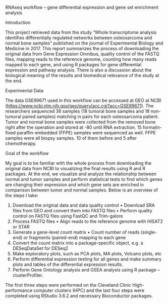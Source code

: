 RNAseq workflow – gene differential expression and gene set enrichment analysis

Introduction

This project retrieved data from the study “Whole transcriptome analysis identifies differentially regulated networks between osteosarcoma and normal bone samples” published on the journal of Experimental Biology and Medicine in 2017. This report summarizes the process of downloading the original data from Gene Expression Omnibus, quality control of the FASTQ files, mapping reads to the reference genome, counting how many reads mapped to each gene, and using R packages for gene differential expression and pathway analysis. There is also a discussion about the biological meaning of the results and biomedical relevance of the study at the end.

Experimental Data

The data GSE99671 used in this workflow can be accessed at GEO at NCBI (https://www.ncbi.nlm.nih.gov/geo/query/acc.cgi?acc=GSE99671). The researchers sequenced 36 samples (18 tumoral bone samples and 18 non-tumoral paired samples) matching in pairs for each osteosarcoma patient. Tumor and normal bone samples were collected from the removed bone right after the operation and stored at -80 until RNA extraction. 15 formalin-fixed paraffin-embedded (FFPE) samples were sequenced as well. FFPE samples were all biopsy samples. 10 of them before and 5 after chemotherapy.

Goal of the workflow

My goal is to be familiar with the whole process from downloading the original data from NCBI to visualizing the final results using R and R packages. At the end, we visualize and analyze the relationship between normal and tumor samples and perform statistical tests to find which genes are changing their expression and which gene sets are enriched in comparison between tumor and normal samples.
Below is an overview of the steps I take:

1.	Download the original data and data quality control
	  •	Download SRA files from GEO and convert them into FASTQ files
	  •	Perform quality control on FASTQ files using FastQC and Trim-galore
  2.	Process FASTQ files
	  •	Align reads to the reference genome with HISAT2 or STAR
  3.	Generate a gene-level count matrix
	  •	Count number of reads (single-end) or fragments (paired-end) mapping to each gene
  4.	Convert the count matrix into a package-specific object, e.g. a DESeqDataSet for DESeq2 
  5.	Make exploratory plots, such as PCA plots, MA plots, Volcano plots, etc
  6.	Perform differential expression testing for all genes and make summary plots and tables of the differential expression results.
  7.	Perform Gene Ontology analysis and GSEA analysis using R package – clusterProfiler.

The first three steps were performed on the Cleveland Clinic High-performance computer clusters (HPC) and the last four steps were completed using RStudio 3.6.2 and necessary Bioconductor packages.
